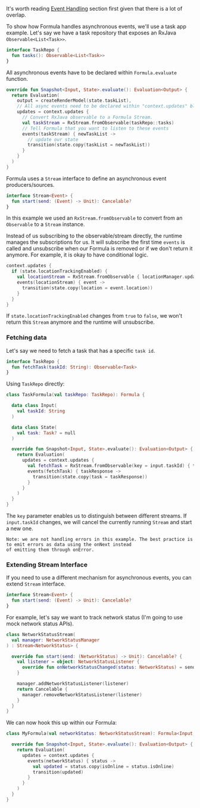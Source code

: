 It's worth reading [Event Handling](events.md) section first given that there is a lot of overlap.

To show how Formula handles asynchronous events, we'll use a task app example. Let's say we have
a task repository that exposes an RxJava `Observable<List<Task>>`.
```kotlin
interface TaskRepo {
  fun tasks(): Observable<List<Task>>
}
```

All asynchronous events have to be declared within `Formula.evaluate` function.
```kotlin
override fun Snapshot<Input, State>.evaluate(): Evaluation<Output> {
  return Evaluation(
    output = createRenderModel(state.taskList),
    // All async events need to be declared within "context.updates" block.
    updates = context.updates {
      // Convert RxJava observable to a Formula Stream.
      val taskStream = RxStream.fromObservable(taskRepo::tasks)
      // Tell Formula that you want to listen to these events
      events(taskStream) { newTaskList ->
        // update our state
        transition(state.copy(taskList = newTaskList))
      }
    }
  )
}

```

Formula uses a `Stream` interface to define an asynchronous event producers/sources.
```kotlin
interface Stream<Event> {
  fun start(send: (Event) -> Unit): Cancelable?
}
```

In this example we used an `RxStream.fromObservable` to convert from an `Observable` to a `Stream` instance.

Instead of us subscribing to the observable/stream directly, the runtime manages the subscriptions for us.
It will subscribe the first time `events` is called and unsubscribe when our Formula is removed or
if we don't return it anymore. For example, it is okay to have conditional logic.
```kotlin
context.updates {
  if (state.locationTrackingEnabled) {
    val locationStream = RxStream.fromObservable { locationManager.updates() }
    events(locationStream) { event ->
      transition(state.copy(location = event.location))
    }
  }
}
```

If `state.locationTrackingEnabled` changes from `true` to `false`, we won't return this `Stream`
anymore and the runtime will unsubscribe.

### Fetching data
Let's say we need to fetch a task that has a specific `task id`.
```kotlin
interface TaskRepo {
  fun fetchTask(taskId: String): Observable<Task>
}
```

Using `TaskRepo` directly:
```kotlin
class TaskFormula(val taskRepo: TaskRepo): Formula {

  data class Input(
    val taskId: String
  )

  data class State(
    val task: Task? = null
  )

  override fun Snapshot<Input, State>.evaluate(): Evaluation<Output> {
    return Evaluation(
      updates = context.updates {
        val fetchTask = RxStream.fromObservable(key = input.taskId) { taskRepo.fetchTask(input.taskId) }
        events(fetchTask) { taskResponse ->
          transition(state.copy(task = taskResponse))
        }
      }
    )
  }
}
```

The `key` parameter enables us to distinguish between different streams. If `input.taskId` changes, we will
cancel the currently running `Stream` and start a new one.

```
Note: we are not handling errors in this example. The best practice is to emit errors as data using the onNext instead
of emitting them through onError.
```

### Extending Stream Interface
If you need to use a different mechanism for asynchronous events, you can extend `Stream` interface.
```kotlin
interface Stream<Event> {
  fun start(send: (Event) -> Unit): Cancelable?
}
```


For example, let's say we want to track network status (I'm going to use mock network status APIs).
```kotlin
class NetworkStatusStream(
  val manager: NetworkStatusManager
) : Stream<NetworkStatus> {

  override fun start(send: (NetworkStatus) -> Unit): Cancelable? {
    val listener = object: NetworkStatusListener {
      override fun onNetworkStatusChanged(status: NetworkStatus) = send(status)
    }

    manager.addNetworkStatusListener(listener)
    return Cancelable {
      manager.removeNetworkStatusListener(listener)
    }
  }
}
```

We can now hook this up within our Formula:
```kotlin
class MyFormula(val networkStatus: NetworkStatusStream): Formula<Input, State, Output> {

  override fun Snapshot<Input, State>.evaluate(): Evaluation<Output> {
    return Evaluation(
      updates = context.updates {
        events(networkStatus) { status ->
          val updated = status.copy(isOnline = status.isOnline)
          transition(updated)
        }
      }
    )
  }
}
```
